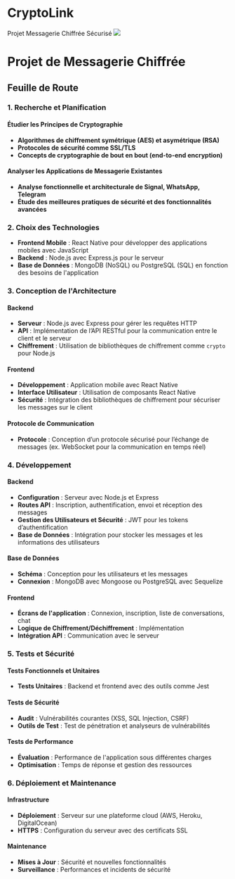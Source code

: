 # CryptoLink
Projet Messagerie Chiffrée Sécurisé
![](Images/irfa.jpg)
# Projet de Messagerie Chiffrée

## Feuille de Route

### 1. Recherche et Planification

#### Étudier les Principes de Cryptographie
- **Algorithmes de chiffrement symétrique (AES) et asymétrique (RSA)**
- **Protocoles de sécurité comme SSL/TLS**
- **Concepts de cryptographie de bout en bout (end-to-end encryption)**

#### Analyser les Applications de Messagerie Existantes
- **Analyse fonctionnelle et architecturale de Signal, WhatsApp, Telegram**
- **Étude des meilleures pratiques de sécurité et des fonctionnalités avancées**

### 2. Choix des Technologies

- **Frontend Mobile** : React Native pour développer des applications mobiles avec JavaScript
- **Backend** : Node.js avec Express.js pour le serveur
- **Base de Données** : MongoDB (NoSQL) ou PostgreSQL (SQL) en fonction des besoins de l'application

### 3. Conception de l'Architecture

#### Backend
- **Serveur** : Node.js avec Express pour gérer les requêtes HTTP
- **API** : Implémentation de l’API RESTful pour la communication entre le client et le serveur
- **Chiffrement** : Utilisation de bibliothèques de chiffrement comme `crypto` pour Node.js

#### Frontend
- **Développement** : Application mobile avec React Native
- **Interface Utilisateur** : Utilisation de composants React Native
- **Sécurité** : Intégration des bibliothèques de chiffrement pour sécuriser les messages sur le client

#### Protocole de Communication
- **Protocole** : Conception d’un protocole sécurisé pour l’échange de messages (ex. WebSocket pour la communication en temps réel)

### 4. Développement

#### Backend
- **Configuration** : Serveur avec Node.js et Express
- **Routes API** : Inscription, authentification, envoi et réception des messages
- **Gestion des Utilisateurs et Sécurité** : JWT pour les tokens d’authentification
- **Base de Données** : Intégration pour stocker les messages et les informations des utilisateurs

#### Base de Données
- **Schéma** : Conception pour les utilisateurs et les messages
- **Connexion** : MongoDB avec Mongoose ou PostgreSQL avec Sequelize

#### Frontend
- **Écrans de l'application** : Connexion, inscription, liste de conversations, chat
- **Logique de Chiffrement/Déchiffrement** : Implémentation
- **Intégration API** : Communication avec le serveur

### 5. Tests et Sécurité

#### Tests Fonctionnels et Unitaires
- **Tests Unitaires** : Backend et frontend avec des outils comme Jest

#### Tests de Sécurité
- **Audit** : Vulnérabilités courantes (XSS, SQL Injection, CSRF)
- **Outils de Test** : Test de pénétration et analyseurs de vulnérabilités

#### Tests de Performance
- **Évaluation** : Performance de l'application sous différentes charges
- **Optimisation** : Temps de réponse et gestion des ressources

### 6. Déploiement et Maintenance

#### Infrastructure
- **Déploiement** : Serveur sur une plateforme cloud (AWS, Heroku, DigitalOcean)
- **HTTPS** : Configuration du serveur avec des certificats SSL

#### Maintenance
- **Mises à Jour** : Sécurité et nouvelles fonctionnalités
- **Surveillance** : Performances et incidents de sécurité
